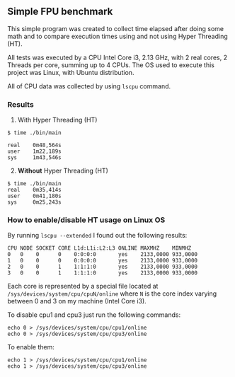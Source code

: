 ## Simple FPU benchmark

This simple program was created to collect time elapsed after doing some math and to compare
execution times using and not using Hyper Threading (HT).

All tests was executed by a CPU Intel Core i3, 2.13 GHz, with 2 real cores, 2 Threads per core,
summing up to 4 CPUs. The OS used to execute this project was Linux, with Ubuntu distribution.

All of CPU data was collected by using `lscpu` command.


### Results

1. With Hyper Threading (HT)

```
$ time ./bin/main

real    0m48,564s
user    1m22,189s
sys     1m43,546s
```

2. __Without__ Hyper Threading (HT)

```
$ time ./bin/main
real    0m35,414s
user    0m41,180s
sys     0m25,243s
```

### How to enable/disable HT usage on Linux OS

By running `lscpu --extended` I found out the following results:

```
CPU NODE SOCKET CORE L1d:L1i:L2:L3 ONLINE MAXMHZ    MINMHZ
0   0    0      0    0:0:0:0       yes    2133,0000 933,0000
1   0    0      0    0:0:0:0       yes    2133,0000 933,0000
2   0    0      1    1:1:1:0       yes    2133,0000 933,0000
3   0    0      1    1:1:1:0       yes    2133,0000 933,0000
```

Each core is represented by a special file located at `/sys/devices/system/cpu/cpuN/online`
where `N` is the core index varying between 0 and 3 on my machine (Intel Core i3).

To disable cpu1 and cpu3 just run the following commands:

```
echo 0 > /sys/devices/system/cpu/cpu1/online
echo 0 > /sys/devices/system/cpu/cpu3/online
```

To enable them:

```
echo 1 > /sys/devices/system/cpu/cpu1/online
echo 1 > /sys/devices/system/cpu/cpu3/online
```
